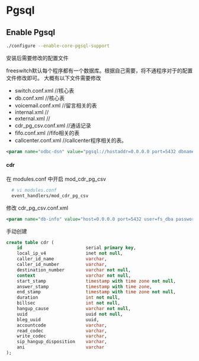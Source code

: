 # Pgsql

## Enable Pgsql

```sh
./configure --enable-core-pgsql-support
```

安装后需要修改的配置文件

freeswitch默认每个程序都有一个数据库。根据自己需要，将不通程序对于的配置文件修改即可。 
大概有以下文件需要修改 
* switch.conf.xml //核心表 
* db.conf.xml //核心表 
* voicemail.conf.xml //留言相关的表 
* internal.xml // 
* external.xml // 
* cdr_pg_csv.conf.xml //通话记录 
* fifo.conf.xml //fifo相关的表 
* callcenter.conf.xml //callcenter程序相关的表。

```xml
<param name="odbc-dsn" value="pgsql://hostaddr=0.0.0.0 port=5432 dbname=fs_db user=fs_dba password='123456'"/>
```


#### cdr

在 modules.conf 中开启 mod_cdr_pg_csv
```sh
  # vi modules.conf
  event_handlers/mod_cdr_pg_csv
```

修改 cdr_pg_csv.conf.xml
```xml
<param name="db-info" value="host=0.0.0.0 port=5432 user=fs_dba password=*dbname=fs_db connect_timeout=10" />
```

手动创建
```sql
create table cdr (
    id                        serial primary key,
    local_ip_v4               inet not null,
    caller_id_name            varchar,
    caller_id_number          varchar,
    destination_number        varchar not null,
    context                   varchar not null,
    start_stamp               timestamp with time zone not null,
    answer_stamp              timestamp with time zone,
    end_stamp                 timestamp with time zone not null,
    duration                  int not null,
    billsec                   int not null,
    hangup_cause              varchar not null,
    uuid                      uuid not null,
    bleg_uuid                 uuid,
    accountcode               varchar,
    read_codec                varchar,
    write_codec               varchar,
    sip_hangup_disposition    varchar,
    ani                       varchar
);
```
